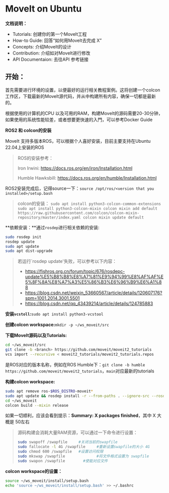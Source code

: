 # MoveIt on Ubuntu

**文档说明：**

- Tutorials: 创建你的第一个Movelt工程
- How-to Guide: 回答“如何用Movelt去完成 X”
- Concepts: 介绍Movelt的设计
- Contribution: 介绍如对Movelt进行修改
- API Documentaion: 去往API 参考链接



## 开始：

首先需要进行环境的设置，以便最好的运行相关教程案例。这将创建一个colcon工作区，下载最新的Movelt源代码，并从中构建所有内容，确保一切都是最新的。

根据使用的计算机的CPU 以及可用的RAM，构建Movelt的源码需要20-30分钟，如果使用的系统性能较差，或者想要更快速的入門，可以参考Docker Guide



**ROS2 和 colcon的安装**

MoveIt 支持多版本ROS，可以根据个人喜好安装，目前主要支持在Ubuntu 22.04上安装的ROS

> ROS的安装参考：
>
> Iron Irwini: https://docs.ros.org/en/iron/Installation.html
>
> Humble Hawksbill: https://docs.ros.org/en/humble/Installation.html

ROS2安装完成后，记得source一下：`source /opt/ros/<version that you installed>/setup.bash`


>colcon的安装：
>`
>  sudo apt install python3-colcon-common-extensions
>  sudo apt install python3-colcon-mixin
>  colcon mixin add default https://raw.githubusercontent.com/colcon/colcon-mixin-repository/master/index.yaml
>  colcon mixin update default
>  `

**依赖安装：**通过`rosdep`进行相关依赖的安装:    

```bash
sudo rosdep init
rosdep update
sudo apt update
sudo apt dist-upgrade
```

>若运行`rosdep update'失败，可以参考以下内容：
>
>- https://fishros.org.cn/forum/topic/676/rosdepc-update%E5%B8%B8%E8%A7%81%E9%94%99%E8%AF%AF%E5%8F%8A%E8%A7%A3%E5%86%B3%E6%96%B9%E6%A1%88
>- https://blog.csdn.net/weixin_53660567/article/details/120607176?spm=1001.2014.3001.5501
>- https://blog.csdn.net/qq_43439214/article/details/124785883

**安装`vcstoll`:**`sudo apt install python3-vcstool`

**创建colcon workspace:**`mkdir -p ~/ws_moveit/src`

**下载MoveIt源码以及Tutorials:**

```bash
cd ~/ws_moveit/src
git clone -b <branch> https://github.com/moveit/moveit2_tutorials
vcs import --recursive < moveit2_tutorials/moveit2_tutorials.repos
```

<branch>是ROS对应的版本名称，例如在ROS Humble下：`git clone -b humble https://github.com/moveit/moveit2_tutorials`，`main`对应最新的tutorials

**构建colcon workspace:**

```bash
sudo apt remove ros-$ROS_DISTRO-moveit*
sudo apt update && rosdep install -r --from-paths . --ignore-src --rosdistro $ROS_DISTRO -y
cd ~/ws_moveit
colcon build --mixin release
```

如果一切顺利，应该会看到提示：**Summary: X packages finished**，其中 X 大概是 50左右

>源码构建会消耗大量RAM资源，可以通过一下命令进行设置：
>
>```bash
>sudo swapoff /swapfile		#关闭当前的swapfile
>sudo fallocate -l 4G /swapfile 	#重新设置swapfile的大小 4G
>sudo chmod 600 /swapfile 	#设置访问权限
>sudo mkswap /swapfile  	        #将文件格式设置为 swapfile
>sudo swapon /swapfile	      #使能对应文件
>```

**colcon workspace的设置：**

```bash
source ~/ws_moveit/install/setup.bash
echo 'source ~/ws_moveit/install/setup.bash' >> ~/.bashrc
```

